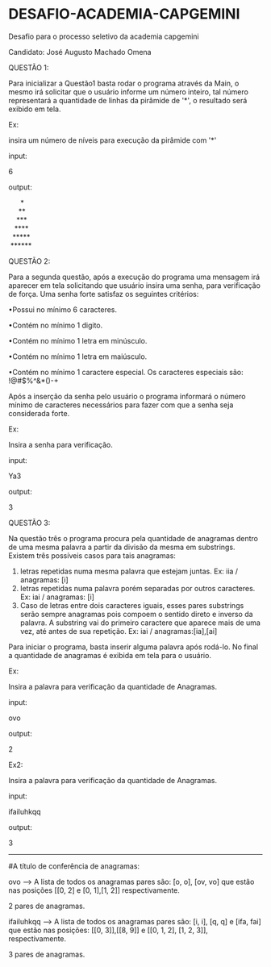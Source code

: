 # DESAFIO-ACADEMIA-CAPGEMINI
Desafio para o processo seletivo da academia capgemini

Candidato: José Augusto Machado Omena

QUESTÃO 1:

Para inicializar a Questão1 basta rodar o programa através da Main, o mesmo irá solicitar que o usuário informe um número inteiro, tal número representará
a quantidade de linhas da pirâmide de '*', o resultado será exibido em tela.

Ex:

insira um número de níveis para execução da pirâmide com '*'

input:

6

output:
<p>
&nbsp&nbsp&nbsp&nbsp&nbsp&nbsp*<br>
&nbsp&nbsp&nbsp&nbsp&nbsp**<br>
&nbsp&nbsp&nbsp&nbsp***<br>
&nbsp&nbsp&nbsp****<br>
&nbsp&nbsp*****<br>
&nbsp******<br>
</p>

QUESTÃO 2:

Para a segunda questão, após a execução do programa uma mensagem irá aparecer em tela solicitando que usuário insira uma senha, para verificação de força.
Uma senha forte satisfaz os seguintes critérios:

•Possui no mínimo 6 caracteres.

•Contém no mínimo 1 digito.

•Contém no mínimo 1 letra em minúsculo.

•Contém no mínimo 1 letra em maiúsculo.

•Contém no mínimo 1 caractere especial. Os caracteres especiais são: !@#$%^&*()-+

Após a inserção da senha pelo usuário o programa informará o número mínimo de caracteres necessários para fazer com que a senha seja considerada forte.

Ex:

Insira a senha para verificação.

input:

Ya3

output:

3

QUESTÃO 3:

Na questão três o programa procura pela quantidade de anagramas dentro de uma mesma palavra a partir da divisão da mesma em substrings.
Existem três possíveis casos para tais anagramas:

1. letras repetidas numa mesma palavra que estejam juntas. Ex: iia / anagramas: [i]
2. letras repetidas numa palavra porém separadas por outros caracteres. Ex: iai / anagramas: [i]
3. Caso de letras entre dois caracteres iguais, esses pares substrings serão sempre anagramas pois compoem o sentido direto e inverso da palavra.
A substring vai do primeiro caractere que aparece mais de uma vez, até antes de sua repetição. Ex: iai / anagramas:[ia],[ai]

Para iniciar o programa, basta inserir alguma palavra após rodá-lo. No final a quantidade de anagramas é exibida em tela para o usuário.

Ex:

Insira a palavra para verificação da quantidade de Anagramas.

input:

ovo

output:

2

Ex2:

Insira a palavra para verificação da quantidade de Anagramas.

input:

ifailuhkqq

output:

3

-----------------------------------------------------------------------------------------------

#A título de conferência de anagramas:

ovo --> A lista de todos os anagramas pares são: [o, o], [ov, vo] que estão nas posições 
[[0, 2] e [0, 1],[1, 2]] respectivamente.

2 pares de anagramas.

ifailuhkqq --> A lista de todos os anagramas pares são: [i, i], [q, q] e [ifa, fai] que estão nas posições:
[[0, 3]],[[8, 9]] e [[0, 1, 2], [1, 2, 3]], respectivamente.

3 pares de anagramas.

